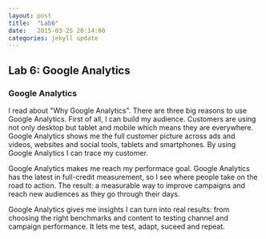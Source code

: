 ```yaml
---
layout: post
title:  "Lab6"
date:   2015-03-25 20:14:00
categories: jekyll update
---
```


## Lab 6: Google Analytics

### Google Analytics

I read about "Why Google Analytics". There are three big reasons to use Google Analytics. First of all, I can build my audience. Customers are using not only desktop but tablet and mobile which means they are everywhere. Google Analytics shows me the full customer picture across ads and videos, websites and social tools, tablets and smartphones. By using Google Analytics I can trace my customer.

Google Analytics makes me reach my performace goal. Google Analytics has the latest in full-credit measurement, so I see where people take on the road to action. The result: a measurable way to improve campaigns and reach new audiences as they go through their days.

Google Analytics gives me insights I can turn into real results: from choosing the right benchmarks and content to testing channel and campaign performance. It lets me test, adapt, suceed and repeat.